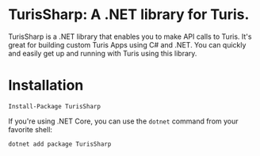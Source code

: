 # TurisSharp: A .NET library for Turis.

TurisSharp is a .NET library that enables you to make API calls to Turis. It's great for building custom Turis Apps using C# and .NET. You can quickly and easily get up and running with Turis using this library.

# Installation

```
Install-Package TurisSharp
```

If you're using .NET Core, you can use the `dotnet` command from your favorite shell:

```
dotnet add package TurisSharp
```

